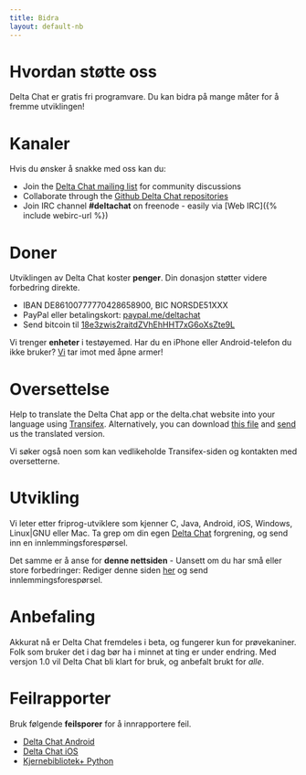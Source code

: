 ```yaml
---
title: Bidra
layout: default-nb
---
```




<!-- GENERATED FILE -- DO NOT EDIT -->



# Hvordan støtte oss

Delta Chat er gratis fri programvare. Du kan bidra på mange måter for å fremme utviklingen!


# Kanaler

Hvis du ønsker å snakke med oss kan du:

- Join the [Delta Chat mailing list](https://lists.codespeak.net/postorius/lists/delta.codespeak.net/) for community discussions
- Collaborate through the [Github Delta Chat repositories](https://github.com/deltachat/)
- Join IRC channel **#deltachat** on freenode - easily via [Web IRC]({% include webirc-url %})


# Doner

Utviklingen av Delta Chat koster **penger**. Din donasjon støtter videre forbedring direkte.

- IBAN DE86100777770428658900, BIC NORSDE51XXX
- PayPal eller betalingskort: [paypal.me/deltachat](https://paypal.me/deltachat/20)
- Send bitcoin til [18e3zwis2raitdZVhEhHHT7xG6oXsZte9L](bitcoin:18e3zwis2raitdZVhEhHHT7xG6oXsZte9L)

Vi trenger **enheter** i testøyemed. Har du en iPhone eller Android-telefon du ikke bruker?
[Vi](imprint) tar imot med åpne armer!

# Oversettelse

Help to translate the Delta Chat app or the delta.chat website into your language using
[Transifex](https://www.transifex.com/delta-chat/public/).
Alternatively, you can download [this file](https://raw.githubusercontent.com/deltachat/deltachat-android/master/MessengerProj/src/main/res/values/strings.xml) and [send](imprint) us the translated version.

Vi søker også noen som kan vedlikeholde Transifex-siden og kontakten med oversetterne.


# Utvikling

Vi leter etter friprog-utviklere som kjenner C, Java, Android, iOS, Windows, Linux|GNU eller Mac.
Ta grep om din egen [Delta Chat](https://github.com/deltachat/) forgrening, og send inn en innlemmingsforespørsel.

Det samme er å anse for **denne nettsiden** - Uansett om du har små eller store forbedringer: Rediger denne siden [her](https://github.com/deltachat/deltachat-pages) og send innlemmingsforespørsel.

# Anbefaling

Akkurat nå er Delta Chat fremdeles i beta, og fungerer kun for prøvekaniner. Folk som bruker det i dag bør ha i minnet at ting er under endring. Med versjon 1.0 vil Delta Chat bli klart for bruk, og anbefalt brukt for _alle_.


# Feilrapporter

Bruk følgende **feilsporer** for å innrapportere feil.

- [Delta Chat Android](https://github.com/deltachat/deltachat-android/issues)
- [Delta Chat iOS](https://github.com/deltachat/deltachat-ios/issues)
- [Kjernebibliotek+ Python](https://github.com/deltachat/deltachat-core/issues)



